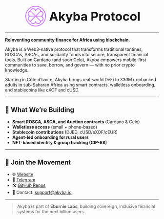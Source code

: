 <p align="center">
  <img src="./assets/logo.png" alt="Akyba Logo" height="80" style="vertical-align: middle;"/>
  <span style="font-size: 2.5rem; font-weight: bold; vertical-align: middle;">Akyba Protocol</span>
</p>

---

**Reinventing community finance for Africa using blockchain.**

Akyba is a Web3-native protocol that transforms traditional tontines, ROSCAs, ASCAs, and solidarity funds into secure, transparent financial tools. Built on Cardano (and soon Celo), Akyba empowers mobile-first communities to save, borrow, and govern — with no prior crypto knowledge.

Starting in Côte d’Ivoire, Akyba brings real-world DeFi to 330M+ unbanked adults in sub-Saharan Africa using smart contracts, walletless onboarding, and stablecoins like cXOF and cUSD.

---

## 🔧 What We’re Building

- **Smart ROSCA, ASCA, and Auction contracts** (Cardano & Celo)
- **Walletless access** (email + phone-based)
- **Stablecoin contributions** (DJED, cUSD/eXOF/cEUR)
- **Agent-led onboarding for rural users**
- **NFT-based identity & group tracking (CIP-68)**

---

## 🚀 Join the Movement

- 🌐 [Website](https://aikenakyba.web.app/)
- 💬 [Telegram](https://t.me/akyba_protocol)
- 🛠️ [GitHub Repos](https://github.com/akyba-protocol)
- 📩 Contact: [support@akyba.io](mailto:angeyobo@gmail.com)

---

> Akyba is part of **Eburnie Labs**, building sovereign, inclusive financial systems for the next billion users.
